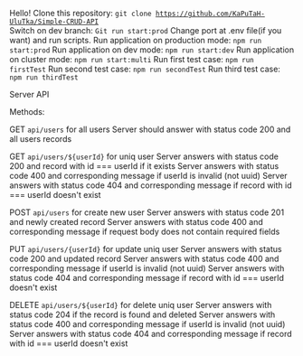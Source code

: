 Hello!
Clone this repository:
<code>git clone https://github.com/KaPuTaH-UluTka/Simple-CRUD-API </code>
Switch on dev branch:
<code>Git run start:prod</code>
Change port at .env file(if you want) and run scripts.
Run application on production mode:
<code>npm run start:prod</code>
Run application on dev mode:
<code>npm run start:dev</code>
Run application on cluster mode:
<code>npm run start:multi</code>
Run first test case:
<code>npm run firstTest</code>
Run second test case:
<code>npm run secondTest</code>
Run third test case:
<code>npm run thirdTest</code> 

Server API

Methods:

GET
<code>api/users</code>  for all users
Server should answer with status code 200 and all users records

GET
<code>api/users/${userId}</code> for uniq user
Server answers with status code 200 and record with id === userId if it exists
Server answers with status code 400 and corresponding message if userId is invalid (not uuid)
Server answers with status code 404 and corresponding message if record with id === userId doesn't exist

POST
<code>api/users</code>  for create new user
Server answers with status code 201 and newly created record
Server answers with status code 400 and corresponding message if request body does not contain required fields

PUT 
<code>api/users/{userId}</code>  for update uniq user
Server answers with status code 200 and updated record
Server answers with status code 400 and corresponding message if userId is invalid (not uuid)
Server answers with status code 404 and corresponding message if record with id === userId doesn't exist

DELETE 
<code>api/users/${userId}</code>  for delete uniq user
Server answers with status code 204 if the record is found and deleted
Server answers with status code 400 and corresponding message if userId is invalid (not uuid)
Server answers with status code 404 and corresponding message if record with id === userId doesn't exist
